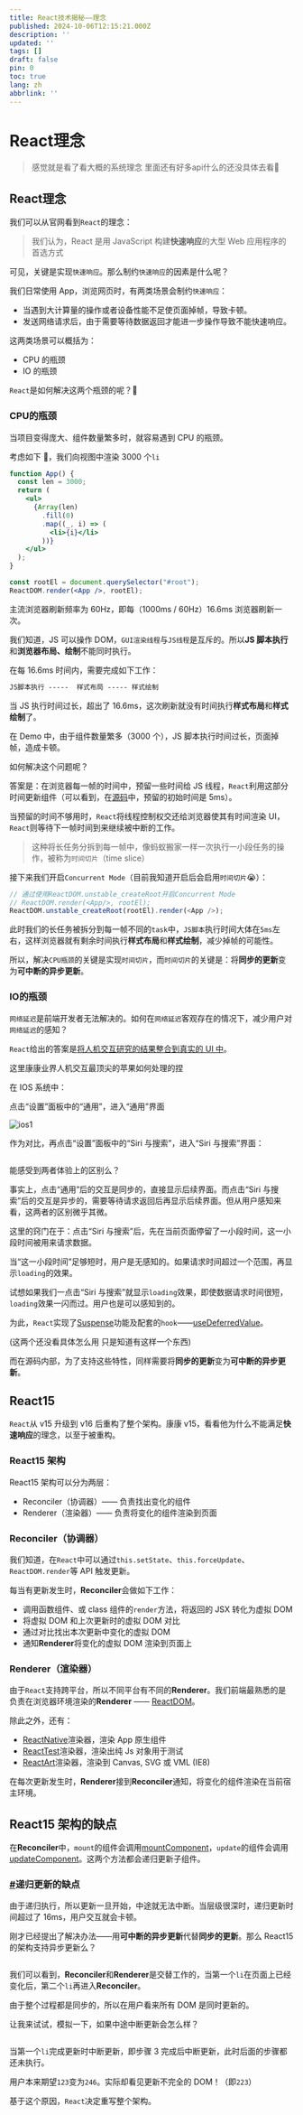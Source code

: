 ```yaml
---
title: React技术揭秘——理念
published: 2024-10-06T12:15:21.000Z
description: ''
updated: ''
tags: []
draft: false
pin: 0
toc: true
lang: zh
abbrlink: ''
---
```


# React理念

>感觉就是看了看大概的系统理念 里面还有好多api什么的还没具体去看🤔 

## React理念

我们可以从官网看到`React`的理念：

> 我们认为，React 是用 JavaScript 构建**快速响应**的大型 Web 应用程序的首选方式

可见，关键是实现`快速响应`。那么制约`快速响应`的因素是什么呢？

我们日常使用 App，浏览网页时，有两类场景会制约`快速响应`：

- 当遇到大计算量的操作或者设备性能不足使页面掉帧，导致卡顿。
- 发送网络请求后，由于需要等待数据返回才能进一步操作导致不能快速响应。

这两类场景可以概括为：

- CPU 的瓶颈
- IO 的瓶颈

`React`是如何解决这两个瓶颈的呢？🤔

### CPU的瓶颈

当项目变得庞大、组件数量繁多时，就容易遇到 CPU 的瓶颈。

考虑如下 🌰，我们向视图中渲染 3000 个`li`

```jsx
function App() {
  const len = 3000;
  return (
    <ul>
      {Array(len)
        .fill(0)
        .map((_, i) => (
          <li>{i}</li>
        ))}
    </ul>
  );
}

const rootEl = document.querySelector("#root");
ReactDOM.render(<App />, rootEl);
```

主流浏览器刷新频率为 60Hz，即每（1000ms / 60Hz）16.6ms 浏览器刷新一次。

我们知道，JS 可以操作 DOM，`GUI渲染线程`与`JS线程`是互斥的。所以**JS 脚本执行**和**浏览器布局、绘制**不能同时执行。

在每 16.6ms 时间内，需要完成如下工作：

```markdown
JS脚本执行 -----  样式布局 ----- 样式绘制
```

当 JS 执行时间过长，超出了 16.6ms，这次刷新就没有时间执行**样式布局**和**样式绘制**了。

在 Demo 中，由于组件数量繁多（3000 个），JS 脚本执行时间过长，页面掉帧，造成卡顿。

如何解决这个问题呢？

答案是：在浏览器每一帧的时间中，预留一些时间给 JS 线程，`React`利用这部分时间更新组件（可以看到，在[源码](https://github.com/facebook/react/blob/1fb18e22ae66fdb1dc127347e169e73948778e5a/packages/scheduler/src/forks/SchedulerHostConfig.default.js#L119)中，预留的初始时间是 5ms）。

当预留的时间不够用时，`React`将线程控制权交还给浏览器使其有时间渲染 UI，`React`则等待下一帧时间到来继续被中断的工作。

> 这种将长任务分拆到每一帧中，像蚂蚁搬家一样一次执行一小段任务的操作，被称为`时间切片`（time slice）

接下来我们开启`Concurrent Mode`（目前我知道开启后会启用`时间切片`😭）：

```js
// 通过使用ReactDOM.unstable_createRoot开启Concurrent Mode
// ReactDOM.render(<App/>, rootEl);
ReactDOM.unstable_createRoot(rootEl).render(<App />);
```

此时我们的长任务被拆分到每一帧不同的`task`中，`JS脚本`执行时间大体在`5ms`左右，这样浏览器就有剩余时间执行**样式布局**和**样式绘制**，减少掉帧的可能性。

所以，解决`CPU瓶颈`的关键是实现`时间切片`，而`时间切片`的关键是：将**同步的更新**变为**可中断的异步更新**。

### IO的瓶颈

`网络延迟`是前端开发者无法解决的。如何在`网络延迟`客观存在的情况下，减少用户对`网络延迟`的感知？

`React`给出的答案是[将人机交互研究的结果整合到真实的 UI 中](https://zh-hans.reactjs.org/docs/concurrent-mode-intro.html#putting-research-into-production)。

这里康康业界人机交互最顶尖的苹果如何处理的捏

在 IOS 系统中：

点击“设置”面板中的“通用”，进入“通用”界面	

<img src="https://react.iamkasong.com/img/legacy-move.gif" alt="ios1" />

作为对比，再点击“设置”面板中的“Siri 与搜索”，进入“Siri 与搜索”界面：

<img src="https://react.iamkasong.com/img/concurrent-mov.gif" alt="" />

能感受到两者体验上的区别么？

事实上，点击“通用”后的交互是同步的，直接显示后续界面。而点击“Siri 与搜索”后的交互是异步的，需要等待请求返回后再显示后续界面。但从用户感知来看，这两者的区别微乎其微。

这里的窍门在于：点击“Siri 与搜索”后，先在当前页面停留了一小段时间，这一小段时间被用来请求数据。

当“这一小段时间”足够短时，用户是无感知的。如果请求时间超过一个范围，再显示`loading`的效果。

试想如果我们一点击“Siri 与搜索”就显示`loading`效果，即使数据请求时间很短，`loading`效果一闪而过。用户也是可以感知到的。

为此，`React`实现了[Suspense](https://zh-hans.reactjs.org/docs/concurrent-mode-suspense.html)功能及配套的`hook`——[useDeferredValue](https://zh-hans.reactjs.org/docs/concurrent-mode-reference.html#usedeferredvalue)。

(这两个还没看具体怎么用 只是知道有这样一个东西)

而在源码内部，为了支持这些特性，同样需要将**同步的更新**变为**可中断的异步更新**。

## React15

`React`从 v15 升级到 v16 后重构了整个架构。康康 v15，看看他为什么不能满足**快速响应**的理念，以至于被重构。

### React15 架构

React15 架构可以分为两层：

- Reconciler（协调器）—— 负责找出变化的组件
- Renderer（渲染器）—— 负责将变化的组件渲染到页面

### Reconciler（协调器）

我们知道，在`React`中可以通过`this.setState`、`this.forceUpdate`、`ReactDOM.render`等 API 触发更新。

每当有更新发生时，**Reconciler**会做如下工作：

- 调用函数组件、或 class 组件的`render`方法，将返回的 JSX 转化为虚拟 DOM
- 将虚拟 DOM 和上次更新时的虚拟 DOM 对比
- 通过对比找出本次更新中变化的虚拟 DOM
- 通知**Renderer**将变化的虚拟 DOM 渲染到页面上

### Renderer（渲染器）

由于`React`支持跨平台，所以不同平台有不同的**Renderer**。我们前端最熟悉的是负责在浏览器环境渲染的**Renderer** —— [ReactDOM](https://www.npmjs.com/package/react-dom)。

除此之外，还有：

- [ReactNative](https://www.npmjs.com/package/react-native)渲染器，渲染 App 原生组件
- [ReactTest](https://www.npmjs.com/package/react-test-renderer)渲染器，渲染出纯 Js 对象用于测试
- [ReactArt](https://www.npmjs.com/package/react-art)渲染器，渲染到 Canvas, SVG 或 VML (IE8)

在每次更新发生时，**Renderer**接到**Reconciler**通知，将变化的组件渲染在当前宿主环境。

## React15 架构的缺点

在**Reconciler**中，`mount`的组件会调用[mountComponent](https://github.com/facebook/react/blob/15-stable/src/renderers/dom/shared/ReactDOMComponent.js#L498)，`update`的组件会调用[updateComponent](https://github.com/facebook/react/blob/15-stable/src/renderers/dom/shared/ReactDOMComponent.js#L877)。这两个方法都会递归更新子组件。

### [#](https://react.iamkasong.com/preparation/oldConstructure.html#递归更新的缺点)递归更新的缺点

由于递归执行，所以更新一旦开始，中途就无法中断。当层级很深时，递归更新时间超过了 16ms，用户交互就会卡顿。

刚才已经提出了解决办法——用**可中断的异步更新**代替**同步的更新**。那么 React15 的架构支持异步更新么？

<img src="https://react.iamkasong.com/img/v15.png" alt="" />

我们可以看到，**Reconciler**和**Renderer**是交替工作的，当第一个`li`在页面上已经变化后，第二个`li`再进入**Reconciler**。

由于整个过程都是同步的，所以在用户看来所有 DOM 是同时更新的。

让我来试试，模拟一下，如果中途中断更新会怎么样？

<img src="https://react.iamkasong.com/img/dist.png" alt="" />

当第一个`li`完成更新时中断更新，即步骤 3 完成后中断更新，此时后面的步骤都还未执行。

用户本来期望`123`变为`246`。实际却看见更新不完全的 DOM！（即`223`）

基于这个原因，`React`决定重写整个架构。

